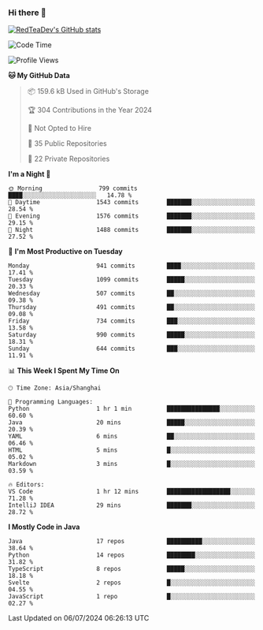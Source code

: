 ### Hi there 👋

<!--
**RedTeaDev/RedTeaDev** is a ✨ _special_ ✨ repository because its `README.md` (this file) appears on your GitHub profile.

Here are some ideas to get you started:

- 🔭 I’m currently working on ...
- 🌱 I’m currently learning ...
- 👯 I’m looking to collaborate on ...
- 🤔 I’m looking for help with ...
- 💬 Ask me about ...
- 📫 How to reach me: ...
- 😄 Pronouns: ...
- ⚡ Fun fact: ...
-->

<!--
[![wakatime](https://wakatime.com/badge/user/6b101ed0-04c0-4490-9283-eb61f2efff96.svg)](https://wakatime.com/@6b101ed0-04c0-4490-9283-eb61f2efff96)
!-->

[![RedTeaDev's GitHub stats](https://github-readme-stats.vercel.app/api?username=RedTeaDev)](https://github.com/anuraghazra/github-readme-stats)
<!--
[![willianrod's wakatime stats](https://github-readme-stats.vercel.app/api/wakatime?username=RedTeaDev)](https://github.com/anuraghazra/github-readme-stats)
!-->
<!--START_SECTION:waka-->
![Code Time](http://img.shields.io/badge/Code%20Time-2%2C341%20hrs%2022%20mins-blue)

![Profile Views](http://img.shields.io/badge/Profile%20Views-0-blue)

**🐱 My GitHub Data** 

> 📦 159.6 kB Used in GitHub's Storage 
 > 
> 🏆 304 Contributions in the Year 2024
 > 
> 🚫 Not Opted to Hire
 > 
> 📜 35 Public Repositories 
 > 
> 🔑 22 Private Repositories 
 > 
**I'm a Night 🦉** 

```text
🌞 Morning                799 commits         ████░░░░░░░░░░░░░░░░░░░░░   14.78 % 
🌆 Daytime                1543 commits        ███████░░░░░░░░░░░░░░░░░░   28.54 % 
🌃 Evening                1576 commits        ███████░░░░░░░░░░░░░░░░░░   29.15 % 
🌙 Night                  1488 commits        ███████░░░░░░░░░░░░░░░░░░   27.52 % 
```
📅 **I'm Most Productive on Tuesday** 

```text
Monday                   941 commits         ████░░░░░░░░░░░░░░░░░░░░░   17.41 % 
Tuesday                  1099 commits        █████░░░░░░░░░░░░░░░░░░░░   20.33 % 
Wednesday                507 commits         ██░░░░░░░░░░░░░░░░░░░░░░░   09.38 % 
Thursday                 491 commits         ██░░░░░░░░░░░░░░░░░░░░░░░   09.08 % 
Friday                   734 commits         ███░░░░░░░░░░░░░░░░░░░░░░   13.58 % 
Saturday                 990 commits         █████░░░░░░░░░░░░░░░░░░░░   18.31 % 
Sunday                   644 commits         ███░░░░░░░░░░░░░░░░░░░░░░   11.91 % 
```


📊 **This Week I Spent My Time On** 

```text
🕑︎ Time Zone: Asia/Shanghai

💬 Programming Languages: 
Python                   1 hr 1 min          ███████████████░░░░░░░░░░   60.60 % 
Java                     20 mins             █████░░░░░░░░░░░░░░░░░░░░   20.39 % 
YAML                     6 mins              ██░░░░░░░░░░░░░░░░░░░░░░░   06.46 % 
HTML                     5 mins              █░░░░░░░░░░░░░░░░░░░░░░░░   05.02 % 
Markdown                 3 mins              █░░░░░░░░░░░░░░░░░░░░░░░░   03.59 % 

🔥 Editors: 
VS Code                  1 hr 12 mins        ██████████████████░░░░░░░   71.28 % 
IntelliJ IDEA            29 mins             ███████░░░░░░░░░░░░░░░░░░   28.72 % 
```

**I Mostly Code in Java** 

```text
Java                     17 repos            ██████████░░░░░░░░░░░░░░░   38.64 % 
Python                   14 repos            ████████░░░░░░░░░░░░░░░░░   31.82 % 
TypeScript               8 repos             █████░░░░░░░░░░░░░░░░░░░░   18.18 % 
Svelte                   2 repos             █░░░░░░░░░░░░░░░░░░░░░░░░   04.55 % 
JavaScript               1 repo              █░░░░░░░░░░░░░░░░░░░░░░░░   02.27 % 
```




 Last Updated on 06/07/2024 06:26:13 UTC
<!--END_SECTION:waka-->


